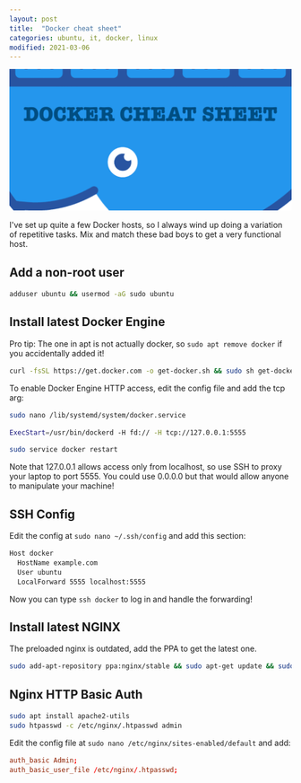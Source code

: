 ```yaml
---
layout: post
title:  "Docker cheat sheet"
categories: ubuntu, it, docker, linux
modified: 2021-03-06
---
```


<img src="/assets/docker.png" alt="Docker" class="banner"/>

I've set up quite a few Docker hosts, so I always wind up doing a variation of repetitive tasks. Mix and match these bad boys to get a very functional host. 
<!--more-->

## Add a non-root user
``` bash
adduser ubuntu && usermod -aG sudo ubuntu
```

## Install latest Docker Engine
Pro tip: The one in apt is not actually docker, so `sudo apt remove docker` if you accidentally added it!

``` bash
curl -fsSL https://get.docker.com -o get-docker.sh && sudo sh get-docker.sh
```

To enable Docker Engine HTTP access, edit the config file and add the tcp arg:
```bash
sudo nano /lib/systemd/system/docker.service
```
``` bash
ExecStart=/usr/bin/dockerd -H fd:// -H tcp://127.0.0.1:5555
```

``` bash
sudo service docker restart
```

Note that 127.0.0.1 allows access only from localhost, so use SSH to proxy your laptop to port 5555. You could use 0.0.0.0 but that would allow anyone to manipulate your machine!

## SSH Config
Edit the config at `sudo nano ~/.ssh/config` and add this section:
``` bash
Host docker
  HostName example.com
  User ubuntu
  LocalForward 5555 localhost:5555
``` 
Now you can type `ssh docker` to log in and handle the forwarding!

## Install latest NGINX
The preloaded nginx is outdated, add the PPA to get the latest one.
``` bash
sudo add-apt-repository ppa:nginx/stable && sudo apt-get update && sudo apt-get install nginx
```

## Nginx HTTP Basic Auth
``` bash
sudo apt install apache2-utils
sudo htpasswd -c /etc/nginx/.htpasswd admin
```

Edit the config file at `sudo nano /etc/nginx/sites-enabled/default` and add:
``` conf 
auth_basic Admin;
auth_basic_user_file /etc/nginx/.htpasswd; 
```